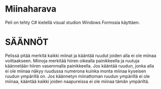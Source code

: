 # Miinaharava
Peli on tehty C# kielellä visual studion Windows Formssia käyttäen.

# SÄÄNNÖT
Pelissä pitää merkitä kaikki miinat ja kääntää ruudut joiden alla ei ole miinaa voittaakseen. 
Miinoja merkitää hiiren oikealla painikkeella ja ruutuja käännetään hiiren vasemmalla painikkeella.
Jos kääntää ruudun, jonka alla ei ole miinaa näkyy ruudussa numerona kuinka monta miinaa kyseisen ruudun ympärillä on. 
Jos käännetyn miinattoman ruudun ympärillä ei ole miinaa, kääntää kaikki joiden naapureissa ei ole miinaa tämän ympäriltä.
